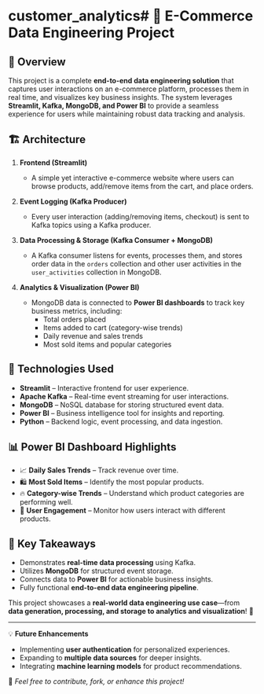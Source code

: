 # customer_analytics# 🛒 E-Commerce Data Engineering Project

## 📌 Overview
This project is a complete **end-to-end data engineering solution** that captures user interactions on an e-commerce platform, processes them in real time, and visualizes key business insights. The system leverages **Streamlit, Kafka, MongoDB, and Power BI** to provide a seamless experience for users while maintaining robust data tracking and analysis.

## 🏗️ Architecture
1. **Frontend (Streamlit)**  
   - A simple yet interactive e-commerce website where users can browse products, add/remove items from the cart, and place orders.
   
2. **Event Logging (Kafka Producer)**  
   - Every user interaction (adding/removing items, checkout) is sent to Kafka topics using a Kafka producer.

3. **Data Processing & Storage (Kafka Consumer + MongoDB)**  
   - A Kafka consumer listens for events, processes them, and stores order data in the `orders` collection and other user activities in the `user_activities` collection in MongoDB.

4. **Analytics & Visualization (Power BI)**  
   - MongoDB data is connected to **Power BI dashboards** to track key business metrics, including:
     - Total orders placed
     - Items added to cart (category-wise trends)
     - Daily revenue and sales trends
     - Most sold items and popular categories

## 🚀 Technologies Used
- **Streamlit** – Interactive frontend for user experience.
- **Apache Kafka** – Real-time event streaming for user interactions.
- **MongoDB** – NoSQL database for storing structured event data.
- **Power BI** – Business intelligence tool for insights and reporting.
- **Python** – Backend logic, event processing, and data ingestion.

## 📊 Power BI Dashboard Highlights
- 📈 **Daily Sales Trends** – Track revenue over time.
- 🛍️ **Most Sold Items** – Identify the most popular products.
- 🔥 **Category-wise Trends** – Understand which product categories are performing well.
- 🛒 **User Engagement** – Monitor how users interact with different products.

## 🎯 Key Takeaways
- Demonstrates **real-time data processing** using Kafka.
- Utilizes **MongoDB** for structured event storage.
- Connects data to **Power BI** for actionable business insights.
- Fully functional **end-to-end data engineering pipeline**.

This project showcases a **real-world data engineering use case**—from **data generation, processing, and storage to analytics and visualization**! 🚀

---

💡 **Future Enhancements**
- Implementing **user authentication** for personalized experiences.
- Expanding to **multiple data sources** for deeper insights.
- Integrating **machine learning models** for product recommendations.

📌 *Feel free to contribute, fork, or enhance this project!*
